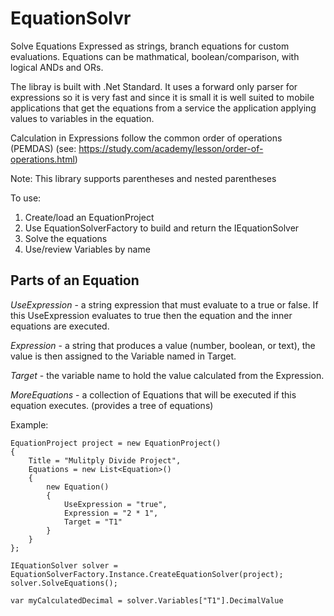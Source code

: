 # EquationSolvr
Solve Equations Expressed as strings, branch equations for custom evaluations.  Equations can be mathmatical, boolean/comparison, with logical ANDs and ORs. 

The libray is built with .Net Standard.  It uses a forward only parser for expressions so it is very fast and since it is small it is well suited to mobile applications that get the equations from a service the application applying values to variables in the equation.

Calculation in Expressions follow the common order of operations (PEMDAS) (see: https://study.com/academy/lesson/order-of-operations.html)

Note:  This library supports parentheses and nested parentheses

To use:
1. Create/load an EquationProject
2. Use EquationSolverFactory to build and return the IEquationSolver
3. Solve the equations
4. Use/review Variables by name

## Parts of an Equation
*UseExpression* - a string expression that must evaluate to a true or false.  If this UseExpression evaluates to true then the equation and the inner equations are executed.

*Expression* - a string that produces a value (number, boolean, or text), the value is then assigned to the Variable named in Target.

*Target* - the variable name to hold the value calculated from the Expression.

*MoreEquations* - a collection of Equations that will be executed if this equation executes. (provides a tree of equations)

Example:

    EquationProject project = new EquationProject()
    {
        Title = "Mulitply Divide Project",
        Equations = new List<Equation>()
        {
            new Equation()
            {
                UseExpression = "true",
                Expression = "2 * 1",
                Target = "T1"
            }
        }
    };

    IEquationSolver solver = EquationSolverFactory.Instance.CreateEquationSolver(project);
    solver.SolveEquations();

    var myCalculatedDecimal = solver.Variables["T1"].DecimalValue
